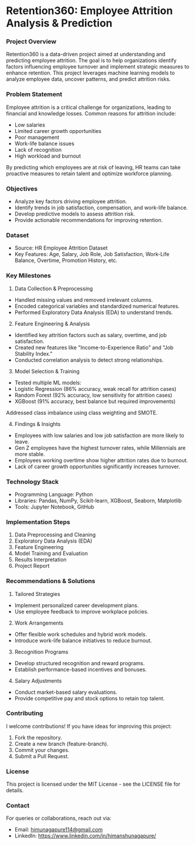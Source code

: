 # Retention360: Employee Attrition Analysis & Prediction

### Project Overview

Retention360 is a data-driven project aimed at understanding and predicting employee attrition. The goal is to help organizations identify factors influencing employee turnover and implement strategic measures to enhance retention. This project leverages machine learning models to analyze employee data, uncover patterns, and predict attrition risks.

### Problem Statement

Employee attrition is a critical challenge for organizations, leading to financial and knowledge losses. Common reasons for attrition include:
- Low salaries
- Limited career growth opportunities
- Poor management
- Work-life balance issues
- Lack of recognition
- High workload and burnout

By predicting which employees are at risk of leaving, HR teams can take proactive measures to retain talent and optimize workforce planning.

### Objectives

- Analyze key factors driving employee attrition.
- Identify trends in job satisfaction, compensation, and work-life balance.
- Develop predictive models to assess attrition risk.
- Provide actionable recommendations for improving retention.

### Dataset
- Source: HR Employee Attrition Dataset
- Key Features: Age, Salary, Job Role, Job Satisfaction, Work-Life Balance, Overtime, Promotion History, etc.

### Key Milestones

1. Data Collection & Preprocessing
- Handled missing values and removed irrelevant columns.
- Encoded categorical variables and standardized numerical features.
- Performed Exploratory Data Analysis (EDA) to understand trends.

2. Feature Engineering & Analysis
- Identified key attrition factors such as salary, overtime, and job satisfaction.
- Created new features like "Income-to-Experience Ratio" and "Job Stability Index."
- Conducted correlation analysis to detect strong relationships.

3. Model Selection & Training
- Tested multiple ML models:
- Logistic Regression (86% accuracy, weak recall for attrition cases)
- Random Forest (92% accuracy, low sensitivity for attrition cases)
- XGBoost (91% accuracy, best balance but required improvements)

Addressed class imbalance using class weighting and SMOTE.

4. Findings & Insights
- Employees with low salaries and low job satisfaction are more likely to leave.
- Gen Z employees have the highest turnover rates, while Millennials are more stable.
- Employees working overtime show higher attrition rates due to burnout.
- Lack of career growth opportunities significantly increases turnover.

### Technology Stack

- Programming Language: Python
- Libraries: Pandas, NumPy, Scikit-learn, XGBoost, Seaborn, Matplotlib
- Tools: Jupyter Notebook, GitHub

### Implementation Steps
1. Data Preprocessing and Cleaning
2. Exploratory Data Analysis (EDA)
3. Feature Engineering
4. Model Training and Evaluation
5. Results Interpretation
6. Project Report

### Recommendations & Solutions

1. Tailored Strategies
- Implement personalized career development plans.
- Use employee feedback to improve workplace policies.

2. Work Arrangements
- Offer flexible work schedules and hybrid work models.
- Introduce work-life balance initiatives to reduce burnout.

3. Recognition Programs
- Develop structured recognition and reward programs.
- Establish performance-based incentives and bonuses.

4. Salary Adjustments
- Conduct market-based salary evaluations.
- Provide competitive pay and stock options to retain top talent.

### Contributing

I welcome contributions! If you have ideas for improving this project:

1. Fork the repository.
2. Create a new branch (feature-branch).
3. Commit your changes.
4. Submit a Pull Request.

### License

This project is licensed under the MIT License - see the LICENSE file for details.

### Contact

For queries or collaborations, reach out via:
- Email: himunagapure114@gmail.com
- LinkedIn: https://www.linkedin.com/in/himanshunagapure/

